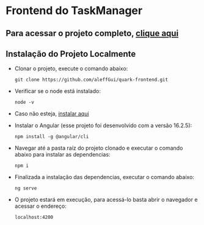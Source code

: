 # Frontend do TaskManager

## Para acessar o projeto completo, [clique aqui](https://quark-taskmanager.netlify.app)
## Instalação do Projeto Localmente

- Clonar o projeto, execute o comando abaixo:
  ```
  git clone https://github.com/aleffGui/quark-frontend.git
  ```
- Verificar se o node está instalado:
  ```
  node -v
  ```
- Caso não esteja, [instalar aqui](https://nodejs.org/pt-br/download)

- Instalar o Angular (esse projeto foi desenvolvido com a versão 16.2.5):
  ```
  npm install -g @angular/cli
  ```
- Navegar até a pasta raíz do projeto clonado e executar o comando abaixo para instalar as dependencias:
  ```
  npm i
  ```
- Finalizada a instalação das dependencias, executar o comando abaixo:
  ```
  ng serve
  ```
- O projeto estará em execução, para acessá-lo basta abrir o navegador e acessar o endereço:
  ```
  localhost:4200
  ```
